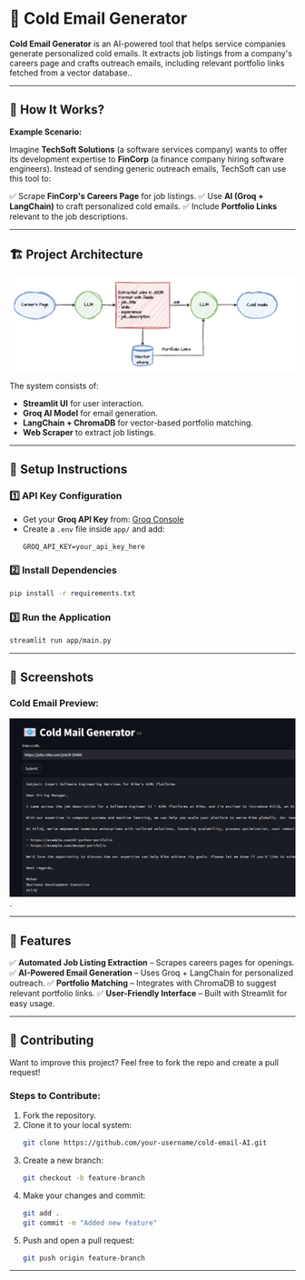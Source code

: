 # 📧 Cold Email Generator

**Cold Email Generator** is an AI-powered tool that helps service companies generate personalized cold emails. It extracts job listings from a company's careers page and crafts outreach emails, including relevant portfolio links fetched from a vector database..

---

## 🚀 **How It Works?**

**Example Scenario:**

Imagine **TechSoft Solutions** (a software services company) wants to offer its development expertise to **FinCorp** (a finance company hiring software engineers). Instead of sending generic outreach emails, TechSoft can use this tool to:

✅ Scrape **FinCorp's Careers Page** for job listings.
✅ Use **AI (Groq + LangChain)** to craft personalized cold emails.
✅ Include **Portfolio Links** relevant to the job descriptions.

---

## 🏗 **Project Architecture**

![Architecture](cold-email-AI/imgs/architecture.png)

The system consists of:
- **Streamlit UI** for user interaction.
- **Groq AI Model** for email generation.
- **LangChain + ChromaDB** for vector-based portfolio matching.
- **Web Scraper** to extract job listings.

---

## 🔧 **Setup Instructions**

### **1️⃣ API Key Configuration**
- Get your **Groq API Key** from: [Groq Console](https://console.groq.com/keys)
- Create a `.env` file inside `app/` and add:
  ```env
  GROQ_API_KEY=your_api_key_here
  ```

### **2️⃣ Install Dependencies**
```sh
pip install -r requirements.txt
```

### **3️⃣ Run the Application**
```sh
streamlit run app/main.py
```

---

## 📸 **Screenshots**

### **Cold Email Preview:**
![Cold Email Screenshot](cold-email-AI/imgs/img.png).

---

## 📌 **Features**
✅ **Automated Job Listing Extraction** – Scrapes careers pages for openings.
✅ **AI-Powered Email Generation** – Uses Groq + LangChain for personalized outreach.
✅ **Portfolio Matching** – Integrates with ChromaDB to suggest relevant portfolio links.
✅ **User-Friendly Interface** – Built with Streamlit for easy usage.

---

## 🤝 **Contributing**
Want to improve this project? Feel free to fork the repo and create a pull request!

### **Steps to Contribute:**
1. Fork the repository.
2. Clone it to your local system:
   ```sh
   git clone https://github.com/your-username/cold-email-AI.git
   ```
3. Create a new branch:
   ```sh
   git checkout -b feature-branch
   ```
4. Make your changes and commit:
   ```sh
   git add .
   git commit -m "Added new feature"
   ```
5. Push and open a pull request:
   ```sh
   git push origin feature-branch
   ```

---



